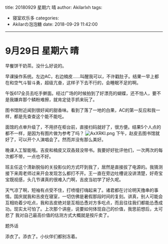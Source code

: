 title: 20180929 星期六 晴
author: Akilarlxh
tags:
  - 寝室欢乐多
categories:
  - Akilarの泡泡糖
date: 2018-09-29 11:42:00
---
# 9月29日 星期六 晴

早餐饼干奶茶。没什么好说的。

早课操作系统。左边AC，右边楠皮……叫醒我可以，不许戳肚子。结果一早上都在和空气斗智斗勇，超级亢奋，这样子下去不行的，会睡眠不足的啊。

午饭617全员去吃手擀面。经过广场的时候拍到了好漂亮的蝴蝶，还不怕人，要不是我嫌弃那个鳞粉难擦，就肯定徒手抓来玩了。

图书馆附近闻到很好闻的甜香味。看到了落了一地的白果，AC的第一反应和我一样，都是先查查这个能不能吃。

面馆的点单升级了，不用挤在柜台前，直接扫码就好了，很方便。结果5个人点的都不一样，是因为有图片做为参考了吗？
![AxXRKI.png](https://s2.ax1x.com/2019/04/17/AxXRKI.png)
下午，赵皮去图书馆就好了，可以开个人演唱会了。然而并没有那么美好。

晚课人工智能哦。吉皮和楠皮又双叒叕没带书。我要好好批评他们，一次两次的每次都不带，一点也不好。

班主任这个清新脱俗的关投影仪的方式吓到我了，居然是直接拔了电源的。我猜测接下来周老师过来开会发现怎么都打不开。王一直在旁边吐槽说没讲清楚，好奇宝宝既视感，头几节课真的很难入门啊，吉皮当初学了好久呢。

天气凉了啊，短袖有点受不住，打喷嚏打嗨起来了。诸君都在讨论明天撸串的事情。国庆就我和吉皮在寝室，一切仿佛是暑假那段时间的复刻。讲真，别人可能会互相劝着少吃点，我和吉皮绝对是互相怂恿对方多吃点，而且往往我们都能怂恿成功。现实太可怕了。上次那个讲座，说要如何体现自己的价值，我思前想后，太可悲了 我对自己最高价值的估测方式大概就是按斤卖了。

题外话

添衣了。添衣了。小伙伴们都别冻着。